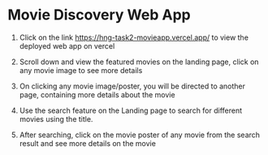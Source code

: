# Movie Discovery Web App

1. Click on the link https://hng-task2-movieapp.vercel.app/ to view the deployed web app on vercel

2. Scroll down and view the featured movies on the landing page, click on any movie image to see more details

3. On clicking any movie image/poster, you will be directed to another page, containing more details about the movie

4. Use the search feature on the Landing page to search for different movies using the title.

5. After searching, click on the movie poster of any movie from the search result and see more details on the movie